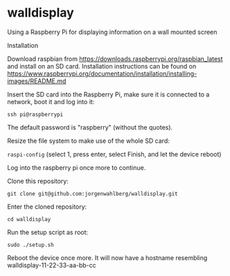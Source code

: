 # walldisplay
Using a Raspberry Pi for displaying information on a wall mounted screen

Installation

Download raspbian from https://downloads.raspberrypi.org/raspbian_latest and install
on an SD card. Installation instructions can be found on
https://www.raspberrypi.org/documentation/installation/installing-images/README.md

Insert the SD card into the Raspberry Pi, make sure it is connected to a network,
boot it and log into it:

  `ssh pi@raspberrypi`

The default password is "raspberry" (without the quotes).

Resize the file system to make use of the whole SD card:

  `raspi-config`
  (select 1, press enter, select Finish, and let the device reboot)

Log into the raspberry pi once more to continue.

Clone this repository:

  `git clone git@github.com:jorgenwahlberg/walldisplay.git`

Enter the cloned repository:

  `cd walldisplay`

Run the setup script as root:

  `sudo ./setup.sh`

Reboot the device once more. It will now have a hostname resembling walldisplay-11-22-33-aa-bb-cc 
